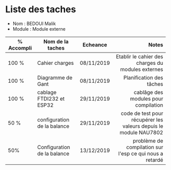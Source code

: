 
Liste des taches
==
- Nom : BEDOUI Malik 
- Module : Module externe

% Accompli | Nom de la taches | Echeance | Notes
---------- | ---------------- | ---------- | --------------:
100 %  | Cahier charges | 08/11/2019 | Etablir le cahier des charges du modules externes 
100 %   | Diagramme de Gant | 08/11/2019 | Planification des tâches 
100 %   |cablage FTDI232 et ESP32| 29/11/2019 | cablâge des modules pour compilation 
50 %   |configuration de la balance| 29/11/2019 | code de test pour récupérer les valeurs depuis le module NAU7802
50%    |Configuration de la balance| 13/12/2019 | problème de compilation sur l'esp ce qui nous a retardé
